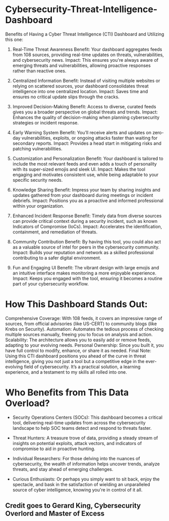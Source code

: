 # Cybersecurity-Threat-Intelligence-Dashboard 
Benefits of Having a Cyber Threat Intelligence (CTI) Dashboard and Utilizing this one:
1. Real-Time Threat Awareness
Benefit: Your dashboard aggregates feeds from 108 sources, providing real-time updates on threats, vulnerabilities, and cybersecurity news.
Impact: This ensures you're always aware of emerging threats and vulnerabilities, allowing proactive responses rather than reactive ones.

2. Centralized Information
Benefit: Instead of visiting multiple websites or relying on scattered sources, your dashboard consolidates threat intelligence into one centralized location.
Impact: Saves time and ensures no critical update slips through the cracks.

3. Improved Decision-Making
Benefit: Access to diverse, curated feeds gives you a broader perspective on global threats and trends.
Impact: Enhances the quality of decision-making when planning cybersecurity strategies or incident response.

4. Early Warning System
Benefit: You’ll receive alerts and updates on zero-day vulnerabilities, exploits, or ongoing attacks faster than waiting for secondary reports.
Impact: Provides a head start in mitigating risks and patching vulnerabilities.

5. Customization and Personalization
Benefit: Your dashboard is tailored to include the most relevant feeds and even adds a touch of personality with its super-sized emojis and sleek UI.
Impact: Makes the tool engaging and motivates consistent use, while being adaptable to your specific security needs.

6. Knowledge Sharing
Benefit: Impress your team by sharing insights and updates gathered from your dashboard during meetings or incident debriefs.
Impact: Positions you as a proactive and informed professional within your organization.

7. Enhanced Incident Response
Benefit: Timely data from diverse sources can provide critical context during a security incident, such as known Indicators of Compromise (IoCs).
Impact: Accelerates the identification, containment, and remediation of threats.

8. Community Contribution
Benefit: By having this tool, you could also act as a valuable source of intel for peers in the cybersecurity community.
Impact: Builds your reputation and network as a skilled professional contributing to a safer digital environment.

9. Fun and Engaging UI
Benefit: The vibrant design with large emojis and an intuitive interface makes monitoring a more enjoyable experience.
Impact: Keeps you engaged with the tool, ensuring it becomes a routine part of your cybersecurity workflow.

# How This Dashboard Stands Out:
Comprehensive Coverage: With 108 feeds, it covers an impressive range of sources, from official advisories (like US-CERT) to community blogs (like Krebs on Security).
Automation: Automates the tedious process of checking multiple sources manually, freeing you to focus on analysis and action.
Scalability: The architecture allows you to easily add or remove feeds, adapting to your evolving needs.
Personal Ownership: Since you built it, you have full control to modify, enhance, or share it as needed.
Final Note:
Using this CTI dashboard positions you ahead of the curve in threat intelligence, giving you not just a tool but a competitive edge in the ever-evolving field of cybersecurity. It’s a practical solution, a learning experience, and a testament to my skills all rolled into one.



# Who Benefits from This Data Overload?
- Security Operations Centers (SOCs): This dashboard becomes a critical tool, delivering real-time updates from across the cybersecurity landscape to help SOC teams detect and respond to threats faster.

- Threat Hunters: A treasure trove of data, providing a steady stream of insights on potential exploits, attack vectors, and indicators of compromise to aid in proactive hunting.

- Individual Researchers: For those delving into the nuances of cybersecurity, the wealth of information helps uncover trends, analyze threats, and stay ahead of emerging challenges.

- Curious Enthusiasts: Or perhaps you simply want to sit back, enjoy the spectacle, and bask in the satisfaction of wielding an unparalleled source of cyber intelligence, knowing you're in control of it all.


## Credit goes to Gerard King, Cybersecurity Overlord and Master of Excess ##
